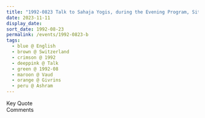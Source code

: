 ```yaml
---
title: "1992-0823 Talk to Sahaja Yogis, during the Evening Program, Sitting Room, Āśhram, Givrins, Nyon, Vaud, Switzerland"
date: 2023-11-11
display_date: 
sort_date: 1992-08-23
permalink: /events/1992-0823-b
tags:
  - blue @ English
  - brown @ Switzerland
  - crimson @ 1992
  - deeppink @ Talk
  - green @ 1992-08
  - maroon @ Vaud
  - orange @ Givrins
  - peru @ Ashram
---
```


<wave-list>
  <list-title color="green" width="75">Key Quote</list-title>
  <list-item color="BlanchedAlmond"  width="200"></list-item>
  <list-item color="Lavender"></list-item>
  <list-item color="BlanchedAlmond"></list-item>
</wave-list>

<br>

<wave-list>
  <list-title color="green" width="75">Comments</list-title>
  <list-item color="BlanchedAlmond"  width="200"></list-item>
  <list-item color="Lavender"></list-item>
  <list-item color="BlanchedAlmond"></list-item>
</wave-list>